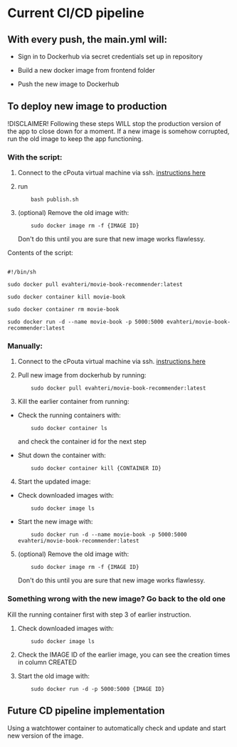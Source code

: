# Current CI/CD pipeline

## With every push, the main.yml will:

- Sign in to Dockerhub via secret credentials set up in repository

- Build a new docker image from frontend folder

- Push the new image to Dockerhub

## To deploy new image to production

!DISCLAIMER! Following these steps WILL stop the production version of the app to close down for a moment. If a new image is somehow corrupted, run the old image to keep the app functioning.

### With the script:
1. Connect to the cPouta virtual machine via ssh. [instructions here](https://github.com/movie-book-recommender/movie-book-recommender-project/blob/main/Documentation/instructions/cpouta.md)

2. run 
    ```
        bash publish.sh
    ```
3. (optional) Remove the old image with:
    ```
        sudo docker image rm -f {IMAGE ID}
    ```
    Don't do this until you are sure that new image works flawlessy.
 
 Contents of the script:
 ```
 
 #!/bin/sh

sudo docker pull evahteri/movie-book-recommender:latest

sudo docker container kill movie-book

sudo docker container rm movie-book

sudo docker run -d --name movie-book -p 5000:5000 evahteri/movie-book-recommender:latest
```

### Manually:

1. Connect to the cPouta virtual machine via ssh. [instructions here](https://github.com/movie-book-recommender/movie-book-recommender-project/blob/main/Documentation/instructions/cpouta.md)

2. Pull new image from dockerhub by running:
    ```
        sudo docker pull evahteri/movie-book-recommender:latest
    ```
3. Kill the earlier container from running:

- Check the running containers with:
    ```
        sudo docker container ls
    ```
    and check the container id for the next step

- Shut down the container with:
    ```
        sudo docker container kill {CONTAINER ID}
    ```

4. Start the updated image:

- Check downloaded images with:
    ```
        sudo docker image ls
    ```
- Start the new image with:
    ```
        sudo docker run -d --name movie-book -p 5000:5000 evahteri/movie-book-recommender:latest
    ```

5. (optional) Remove the old image with:
    ```
        sudo docker image rm -f {IMAGE ID}
    ```
    Don't do this until you are sure that new image works flawlessy.

### Something wrong with the new image? Go back to the old one

Kill the running container first with step 3 of earlier instruction.

1. Check downloaded images with:
    ```
        sudo docker image ls
    ```
2. Check the IMAGE ID of the earlier image, you can see the creation times in column CREATED

3. Start the old image with:
    ```
        sudo docker run -d -p 5000:5000 {IMAGE ID}
    ```

## Future CD pipeline implementation

Using a watchtower container to automatically check and update and start new version of the image.
